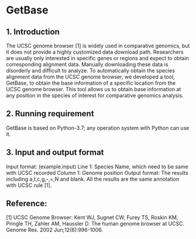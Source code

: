 
# GetBase
## 1. Introduction

The UCSC genome browser [1] is widely used in comparative genomics, but it does not provide a highly customized data download path. Researchers are usually only interested in specific genes or regions and expect to obtain corresponding alignment data. Manually downloading these data is disorderly and difficult to analyze. To automatically obtain the species alignment data from the UCSC genome browser, we developed a tool, GetBase, to obtain the base information of a specific location from the UCSC genome browser. This tool allows us to obtain base information at any position in the species of interest for comparative genomics analysis.

## 2. Running requirement

GetBase is based on Python-3.7; any operation system with Python can use it.

## 3. Input and output format

Input format:
(example.input)
Line 1: Species Name, which need to be same with UCSC recorded
Column 1: Genome position
Output format:
The results including a,t,c,g,-,=,N and blank. All the results are the same annotation with UCSC rule [1]. 


## Reference: 
[1] UCSC Genome Browser: Kent WJ, Sugnet CW, Furey TS, Roskin KM, Pringle TH, Zahler AM, Haussler D. The human genome browser at UCSC. Genome Res. 2002 Jun;12(6):996-1006.
